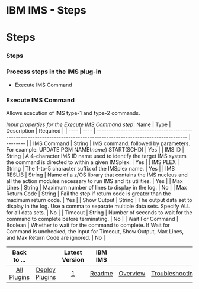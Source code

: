 
IBM IMS - Steps
===============

# Steps


### Steps




### Process steps in the IMS plug-in

* Execute IMS Command


### Execute IMS Command

Allows execution of IMS type-1 and type-2 commands.


*Input properties for the Execute IMS Command step*| Name | Type | Description                                                                                                          | Required |
| ---- | ---- | -------------------------------------------------------------------------------------------------------------------- | -------- |
| IMS Command | String | IMS command, followed by parameters. For example: UPDATE PGM NAME(*name*) START(SCHD) | Yes |
| IMS ID | String | A 4-character IMS ID name used to identify the target IMS system the command is directed to within a given IMSplex. | Yes |
| IMS PLEX | String | The 1-to-5 character suffix of the IMSplex name. | Yes |
| IMS RESLIB | String | Name of a z/OS library that contains the IMS nucleus and all the action modules necessary to run IMS and its utilities. | Yes |
| Max Lines | String | Maximum number of lines to display in the log. | No |
| Max Return Code | String | Fail the step if return code is greater than the maximum return code. | Yes |
| Show Output | String | The output data set to display in the log. Use a comma to separate multiple data sets. Specify ALL for all data sets. | No |
| Timeout | String | Number of seconds to wait for the command to complete before terminating.  | No |
| Wait For Command | Boolean | Whether to wait for the command to complete. If Wait for Command is unchecked, the input for Timeout, Show Output, Max Lines, and Max Return Code are ignored. | No |



|Back to ...||Latest Version|IBM IMS |||||
| :---: | :---: | :---: | :---: | :---: | :---: | :---: | :---: |
|[All Plugins](../../index.md)|[Deploy Plugins](../README.md)|[1](https://raw.githubusercontent.com/UrbanCode/IBM-UCD-PLUGINS/main/files/IMSz/IMS_Plugin_v1.zip)|[Readme](README.md)|[Overview](overview.md)|[Troubleshooting](troubleshooting.md)|[Usage](usage.md)|[Downloads](downloads.md)|
